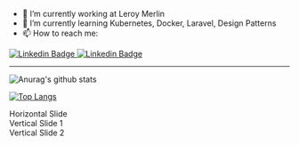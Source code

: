 - 🔭 I’m currently working at Leroy Merlin
- 🌱 I’m currently learning Kubernetes, Docker, Laravel, Design Patterns
- 📫 How to reach me: 
<a target="_blank" href="https://linkedin.com/in/hborges9294/">
  <img src="https://img.shields.io/badge/-henrique-blue?style=for-the-badge&logo=Linkedin&logoColor=white&link=https://linkedin.com/in/hborges9294/" alt="Linkedin Badge"/>
</a>

<a target="_blank" href="https://www.facebook.com/henrique221/">
  <img src="https://img.shields.io/badge/-henrique-informational?style=for-the-badge&logo=Facebook&logoColor=white" alt="Linkedin Badge"/>
</a>


---
![Anurag's github stats](https://github-readme-stats.vercel.app/api?username=henrique221&show_icons=true&theme=blue-green)

[![Top Langs](https://github-readme-stats.vercel.app/api/top-langs/?username=henrique221&layout=compact&theme=blue-green)](https://github.com/anuraghazra/github-readme-stats)

<section>Horizontal Slide</section>
<section>
  <section>Vertical Slide 1</section>
  <section>Vertical Slide 2</section>
</section>
